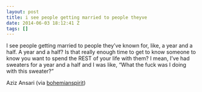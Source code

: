 ```yaml
---
layout: post
title: i see people getting married to people theyve
date: 2014-06-03 18:12:41 Z
tags: []
---
```

I see people getting married to people they’ve known for, like, a year and a half. A year and a half? Is that really enough time to get to know someone to know you want to spend the REST of your life with them? I mean, I’ve had sweaters for a year and a half and I was like, “What the fuck was I doing with this sweater?”

Aziz Ansari (via [bohemianspirit](http://bohemianspirit.tumblr.com/))

